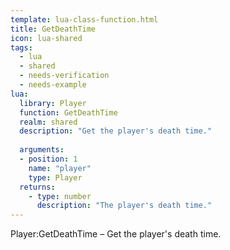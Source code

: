 ```yaml
---
template: lua-class-function.html
title: GetDeathTime
icon: lua-shared
tags:
  - lua
  - shared
  - needs-verification
  - needs-example
lua:
  library: Player
  function: GetDeathTime
  realm: shared
  description: "Get the player's death time."
  
  arguments:
  - position: 1
    name: "player"
    type: Player
  returns:
    - type: number
      description: "The player's death time."
---
```


<div class="lua__search__keywords">
Player:GetDeathTime &#x2013; Get the player's death time.
</div>

